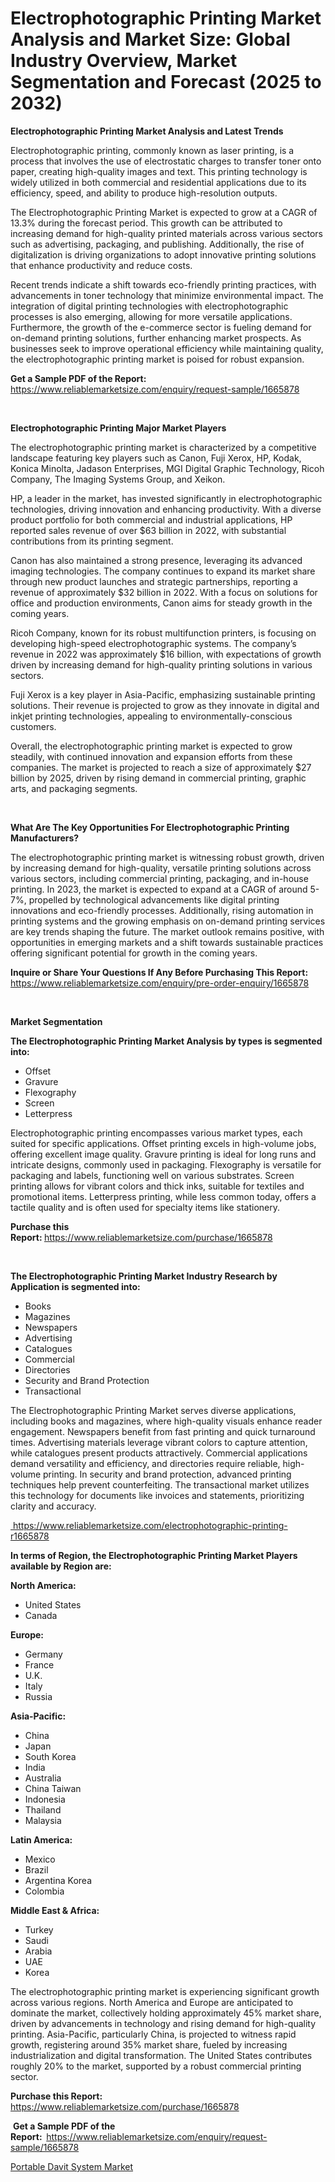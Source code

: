 <p><h1>Electrophotographic Printing Market Analysis and Market Size: Global Industry Overview, Market Segmentation and Forecast (2025 to 2032)</h1></p><p><strong>Electrophotographic Printing Market Analysis and Latest Trends</strong></p>
<p><p>Electrophotographic printing, commonly known as laser printing, is a process that involves the use of electrostatic charges to transfer toner onto paper, creating high-quality images and text. This printing technology is widely utilized in both commercial and residential applications due to its efficiency, speed, and ability to produce high-resolution outputs. </p><p>The Electrophotographic Printing Market is expected to grow at a CAGR of 13.3% during the forecast period. This growth can be attributed to increasing demand for high-quality printed materials across various sectors such as advertising, packaging, and publishing. Additionally, the rise of digitalization is driving organizations to adopt innovative printing solutions that enhance productivity and reduce costs. </p><p>Recent trends indicate a shift towards eco-friendly printing practices, with advancements in toner technology that minimize environmental impact. The integration of digital printing technologies with electrophotographic processes is also emerging, allowing for more versatile applications. Furthermore, the growth of the e-commerce sector is fueling demand for on-demand printing solutions, further enhancing market prospects. As businesses seek to improve operational efficiency while maintaining quality, the electrophotographic printing market is poised for robust expansion.</p></p>
<p><strong>Get a Sample PDF of the Report:&nbsp;</strong> <a href="https://www.reliablemarketsize.com/enquiry/request-sample/1665878?utm_campaign=3555&utm_medium=2&utm_source=Github&utm_content=ia&utm_term=08042025&utm_id=electrophotographic-printing">https://www.reliablemarketsize.com/enquiry/request-sample/1665878</a></p>
<p>&nbsp;</p>
<p><strong>Electrophotographic Printing Major Market Players</strong></p>
<p><p>The electrophotographic printing market is characterized by a competitive landscape featuring key players such as Canon, Fuji Xerox, HP, Kodak, Konica Minolta, Jadason Enterprises, MGI Digital Graphic Technology, Ricoh Company, The Imaging Systems Group, and Xeikon. </p><p>HP, a leader in the market, has invested significantly in electrophotographic technologies, driving innovation and enhancing productivity. With a diverse product portfolio for both commercial and industrial applications, HP reported sales revenue of over $63 billion in 2022, with substantial contributions from its printing segment.</p><p>Canon has also maintained a strong presence, leveraging its advanced imaging technologies. The company continues to expand its market share through new product launches and strategic partnerships, reporting a revenue of approximately $32 billion in 2022. With a focus on solutions for office and production environments, Canon aims for steady growth in the coming years. </p><p>Ricoh Company, known for its robust multifunction printers, is focusing on developing high-speed electrophotographic systems. The company’s revenue in 2022 was approximately $16 billion, with expectations of growth driven by increasing demand for high-quality printing solutions in various sectors. </p><p>Fuji Xerox is a key player in Asia-Pacific, emphasizing sustainable printing solutions. Their revenue is projected to grow as they innovate in digital and inkjet printing technologies, appealing to environmentally-conscious customers.</p><p>Overall, the electrophotographic printing market is expected to grow steadily, with continued innovation and expansion efforts from these companies. The market is projected to reach a size of approximately $27 billion by 2025, driven by rising demand in commercial printing, graphic arts, and packaging segments.</p></p>
<p>&nbsp;</p>
<p><strong>What Are The Key Opportunities For Electrophotographic Printing Manufacturers?</strong></p>
<p><p>The electrophotographic printing market is witnessing robust growth, driven by increasing demand for high-quality, versatile printing solutions across various sectors, including commercial printing, packaging, and in-house printing. In 2023, the market is expected to expand at a CAGR of around 5-7%, propelled by technological advancements like digital printing innovations and eco-friendly processes. Additionally, rising automation in printing systems and the growing emphasis on on-demand printing services are key trends shaping the future. The market outlook remains positive, with opportunities in emerging markets and a shift towards sustainable practices offering significant potential for growth in the coming years.</p></p>
<p><strong>Inquire or Share Your Questions If Any Before Purchasing This Report:</strong> <a href="https://www.reliablemarketsize.com/enquiry/pre-order-enquiry/1665878?utm_campaign=3555&utm_medium=2&utm_source=Github&utm_content=ia&utm_term=08042025&utm_id=electrophotographic-printing">https://www.reliablemarketsize.com/enquiry/pre-order-enquiry/1665878</a></p>
<p>&nbsp;</p>
<p><strong>Market Segmentation</strong></p>
<p><strong>The Electrophotographic Printing Market Analysis by types is segmented into:</strong></p>
<p><ul><li>Offset</li><li>Gravure</li><li>Flexography</li><li>Screen</li><li>Letterpress</li></ul></p>
<p><p>Electrophotographic printing encompasses various market types, each suited for specific applications. Offset printing excels in high-volume jobs, offering excellent image quality. Gravure printing is ideal for long runs and intricate designs, commonly used in packaging. Flexography is versatile for packaging and labels, functioning well on various substrates. Screen printing allows for vibrant colors and thick inks, suitable for textiles and promotional items. Letterpress printing, while less common today, offers a tactile quality and is often used for specialty items like stationery.</p></p>
<p><strong>Purchase this Report:&nbsp;</strong><a href="https://www.reliablemarketsize.com/purchase/1665878?utm_campaign=3555&utm_medium=2&utm_source=Github&utm_content=ia&utm_term=08042025&utm_id=electrophotographic-printing">https://www.reliablemarketsize.com/purchase/1665878</a></p>
<p>&nbsp;</p>
<p><strong>The Electrophotographic Printing Market Industry Research by Application is segmented into:</strong></p>
<p><ul><li>Books</li><li>Magazines</li><li>Newspapers</li><li>Advertising</li><li>Catalogues</li><li>Commercial</li><li>Directories</li><li>Security and Brand Protection</li><li>Transactional</li></ul></p>
<p><p>The Electrophotographic Printing Market serves diverse applications, including books and magazines, where high-quality visuals enhance reader engagement. Newspapers benefit from fast printing and quick turnaround times. Advertising materials leverage vibrant colors to capture attention, while catalogues present products attractively. Commercial applications demand versatility and efficiency, and directories require reliable, high-volume printing. In security and brand protection, advanced printing techniques help prevent counterfeiting. The transactional market utilizes this technology for documents like invoices and statements, prioritizing clarity and accuracy.</p></p>
<p><a href="https://www.reliablemarketsize.com/electrophotographic-printing-r1665878?utm_campaign=3555&utm_medium=2&utm_source=Github&utm_content=ia&utm_term=08042025&utm_id=electrophotographic-printing">&nbsp;https://www.reliablemarketsize.com/electrophotographic-printing-r1665878</a></p>
<p><strong>In terms of Region, the Electrophotographic Printing Market Players available by Region are:</strong></p>
<p>
    <p> <strong> North America: </strong>
        <ul>
            <li>United States</li>
            <li>Canada</li>
        </ul>
        </p> 
    <p> <strong> Europe: </strong>
        <ul>
            <li>Germany</li>
            <li>France</li>
            <li>U.K.</li>
            <li>Italy</li>
            <li>Russia</li>
        </ul>
        </p> 
    <p> <strong> Asia-Pacific: </strong>
        <ul>
            <li>China</li>
            <li>Japan</li>
            <li>South Korea</li>
            <li>India</li>
            <li>Australia</li>
            <li>China Taiwan</li>
            <li>Indonesia</li>
            <li>Thailand</li>
            <li>Malaysia</li>
        </ul>
        </p> 
    <p> <strong> Latin America: </strong>
        <ul>
            <li>Mexico</li>
            <li>Brazil</li>
            <li>Argentina Korea</li>
            <li>Colombia</li>
        </ul>
        </p> 
    <p> <strong> Middle East & Africa: </strong>
        <ul>
            <li>Turkey</li>
            <li>Saudi</li>
            <li>Arabia</li>
            <li>UAE</li>
            <li>Korea</li>
        </ul>
    </p>
    </p>
<p><p>The electrophotographic printing market is experiencing significant growth across various regions. North America and Europe are anticipated to dominate the market, collectively holding approximately 45% market share, driven by advancements in technology and rising demand for high-quality printing. Asia-Pacific, particularly China, is projected to witness rapid growth, registering around 35% market share, fueled by increasing industrialization and digital transformation. The United States contributes roughly 20% to the market, supported by a robust commercial printing sector.</p></p>
<p><strong>Purchase this Report: </strong><a href="https://www.reliablemarketsize.com/purchase/1665878?utm_campaign=3555&utm_medium=2&utm_source=Github&utm_content=ia&utm_term=08042025&utm_id=electrophotographic-printing">https://www.reliablemarketsize.com/purchase/1665878</a></p>
<p>&nbsp;<strong>Get a Sample PDF of the Report:&nbsp;&nbsp;</strong><a href="https://www.reliablemarketsize.com/enquiry/request-sample/1665878?utm_campaign=3555&utm_medium=2&utm_source=Github&utm_content=ia&utm_term=08042025&utm_id=electrophotographic-printing">https://www.reliablemarketsize.com/enquiry/request-sample/1665878</a></p>
<p><strong></strong></p>
<p><p><a href="https://github.com/maaniwilka9y/Market-Research-Report-List-1/blob/main/portable-davit-system-market.md?utm_campaign=3555&utm_medium=2&utm_source=Github&utm_content=ia&utm_term=08042025&utm_id=electrophotographic-printing">Portable Davit System Market</a></p></p>